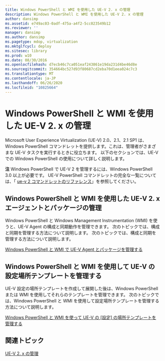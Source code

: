 ```yaml
---
title: Windows PowerShell と WMI を使用した UE-V 2. x の管理
description: Windows PowerShell と WMI を使用した UE-V 2. x の管理
author: dansimp
ms.assetid: e749ac03-0adf-475a-a4f2-5cc023549b12
ms.reviewer: ''
manager: dansimp
ms.author: dansimp
ms.pagetype: mdop, virtualization
ms.mktglfcycl: deploy
ms.sitesec: library
ms.prod: w10
ms.date: 08/30/2016
ms.openlocfilehash: d7ecb46c7ca051eaf243861e19da231d4be46d8e
ms.sourcegitcommit: 354664bc527d93f80687cd2eba70d1eea024c7c3
ms.translationtype: MT
ms.contentlocale: ja-JP
ms.lasthandoff: 06/26/2020
ms.locfileid: "10825664"
---
```

# Windows PowerShell と WMI を使用した UE-V 2. x の管理


Microsoft User Experience Virtualization (UE-V) 2.0、2.1、2.1 SP1 は、Windows PowerShell コマンドレットを提供します。これは、管理者がさまざまな UE-V タスクを実行するときに役立ちます。 以下のセクションでは、UE-V での Windows PowerShell の使用について詳しく説明します。

**注** Windows PowerShell で UE-V 2 を管理するには、Windows PowerShell 3.0 以上が必要です。 UE-V PowerShell コマンドレットの完全な一覧については、「 [ue-v 2 コマンドレットのリファレンス](https://go.microsoft.com/fwlink/p/?LinkId=393495)」を参照してください。

 

## Windows PowerShell と WMI を使用した UE-V 2. x エージェントとパッケージの管理


Windows PowerShell と Windows Management Instrumentation (WMI) を使うと、UE-V Agent の構成と同期動作を管理できます。 次のトピックでは、構成と同期を管理する方法について説明します。 次のトピックでは、構成と同期を管理する方法について説明します。

[Windows PowerShell と WMI で UE-V Agent とパッケージを管理する](managing-the-ue-v-2x-agent-and-packages-with-windows-powershell-and-wmi-both-uevv2.md)

## Windows PowerShell と WMI を使用して UE-V の設定場所テンプレートを管理する


UE-V 設定の場所テンプレートを作成して展開した後は、Windows PowerShell または WMI を使用してそれらのテンプレートを管理できます。 次のトピックでは、Windows PowerShell と WMI を使用して設定場所テンプレートを管理する方法について説明します。

[Windows PowerShell と WMI を使って UE-V の [設定] の場所テンプレートを管理する](managing-ue-v-2x-settings-location-templates-using-windows-powershell-and-wmi-both-uevv2.md)






## 関連トピック


[UE-V 2. x の管理](administering-ue-v-2x-new-uevv2.md)

 

 





